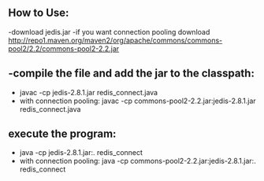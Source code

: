 How to Use:
-----------

-download jedis.jar
-if you want connection pooling download http://repo1.maven.org/maven2/org/apache/commons/commons-pool2/2.2/commons-pool2-2.2.jar


-compile the file and add the jar to the classpath:
--------------------------------------------------
- javac -cp jedis-2.8.1.jar redis_connect.java
- with connection pooling: javac -cp commons-pool2-2.2.jar:jedis-2.8.1.jar redis_connect.java 

execute the program:
--------------------------------------------------
- java -cp jedis-2.8.1.jar:. redis_connect
- with connection pooling: java -cp commons-pool2-2.2.jar:jedis-2.8.1.jar:. redis_connect